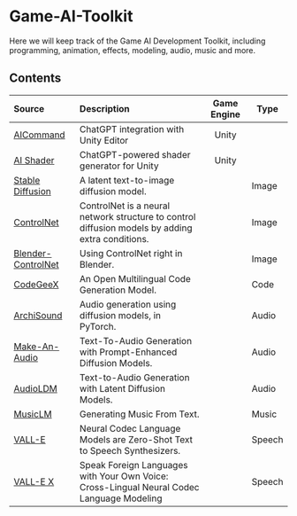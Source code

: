 # Game-AI-Toolkit

Here we will keep track of the Game AI Development Toolkit, including programming, animation, effects, modeling, audio, music and more.

## Contents

| Source                                                             | Description                                                                                      | Game Engine | Type   |
| :----------------------------------------------------------------- | :----------------------------------------------------------------------------------------------- | :---------: | ------ |
| [AICommand](https://github.com/keijiro/AICommand)                     | ChatGPT integration with Unity Editor                                                            |    Unity    |        |
| [AI Shader](https://github.com/keijiro/AIShader)                      | ChatGPT-powered shader generator for Unity                                                       |    Unity    |        |
| [Stable Diffusion](https://github.com/CompVis/stable-diffusion)       | A latent text-to-image diffusion model.                                                          |            | Image  |
| [ControlNet](https://github.com/lllyasviel/ControlNet)                | ControlNet is a neural network structure to control diffusion models by adding extra conditions. |            | Image  |
| [Blender-ControlNet](https://github.com/coolzilj/Blender-ControlNet)  | Using ControlNet right in Blender.                                                               |            | Image  |
| [CodeGeeX](https://github.com/THUDM/CodeGeeX)                         | An Open Multilingual Code Generation Model.                                                      |            | Code   |
| [ArchiSound](https://github.com/archinetai/audio-diffusion-pytorch)   | Audio generation using diffusion models, in PyTorch.                                             |            | Audio  |
| [Make-An-Audio](https://text-to-audio.github.io/)                     | Text-To-Audio Generation with Prompt-Enhanced Diffusion Models.                                  |            | Audio  |
| [AudioLDM](https://audioldm.github.io/)                               | Text-to-Audio Generation with Latent Diffusion Models.                                           |            | Audio  |
| [MusicLM](https://google-research.github.io/seanet/musiclm/examples/) | Generating Music From Text.                                                                      |            | Music  |
| [VALL-E](https://valle-demo.github.io/)                               | Neural Codec Language Models are Zero-Shot Text to Speech Synthesizers.                          |            | Speech |
| [VALL-E X](https://vallex-demo.github.io/)                            | Speak Foreign Languages with Your Own Voice: Cross-Lingual Neural Codec Language Modeling        |            | Speech |
